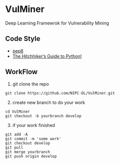 # VulMiner
Deep Learning Framewrok for Vulnerability Mining

## Code Style
* [pep8](http://pep8.org/)
* [The Hitchhiker’s Guide to Python!](https://pythonguidecn.readthedocs.io/zh/latest/index.html)

## WorkFlow
1. git clone the repo
```
git clone https://github.com/NIPC-DL/VulMiner.git
```

2. create new branch to do your work
```
cd VulMiner
git checkout -b yourbranch develop
```
3. if your work finished
```
git add -A
git commit -m 'some work'
git checkout develop
git pull
git merge yourbranch
git push origin develop
```
